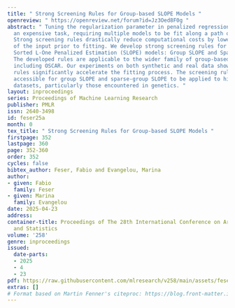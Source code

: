 ```yaml
---
title: " Strong Screening Rules for Group-based SLOPE Models "
openreview: " https://openreview.net/forum?id=Jz3Oed8F0g "
abstract: " Tuning the regularization parameter in penalized regression models is
  an expensive task, requiring multiple models to be fit along a path of parameters.
  Strong screening rules drastically reduce computational costs by lowering the dimensionality
  of the input prior to fitting. We develop strong screening rules for group-based
  Sorted L-One Penalized Estimation (SLOPE) models: Group SLOPE and Sparse-group SLOPE.
  The developed rules are applicable to the wider family of group-based OWL models,
  including OSCAR. Our experiments on both synthetic and real data show that the screening
  rules significantly accelerate the fitting process. The screening rules make it
  accessible for group SLOPE and sparse-group SLOPE to be applied to high-dimensional
  datasets, particularly those encountered in genetics. "
layout: inproceedings
series: Proceedings of Machine Learning Research
publisher: PMLR
issn: 2640-3498
id: feser25a
month: 0
tex_title: " Strong Screening Rules for Group-based SLOPE Models "
firstpage: 352
lastpage: 360
page: 352-360
order: 352
cycles: false
bibtex_author: Feser, Fabio and Evangelou, Marina
author:
- given: Fabio
  family: Feser
- given: Marina
  family: Evangelou
date: 2025-04-23
address:
container-title: Proceedings of The 28th International Conference on Artificial Intelligence
  and Statistics
volume: '258'
genre: inproceedings
issued:
  date-parts:
  - 2025
  - 4
  - 23
pdf: https://raw.githubusercontent.com/mlresearch/v258/main/assets/feser25a/feser25a.pdf
extras: []
# Format based on Martin Fenner's citeproc: https://blog.front-matter.io/posts/citeproc-yaml-for-bibliographies/
---
```

